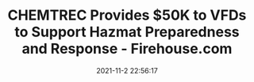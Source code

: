 ---
"title": "CHEMTREC Provides $50K to VFDs to Support Hazmat Preparedness and Response - Firehouse.com"
"date": "2021-11-2 22:56:17"
"feed_name": "GOOGLENEWSINDUSTRIAL"
"feed_website": "https://news.google.com/search?q=industrial%2Bincident&hl=en-US&gl=US&ceid=US:en"
"feed_rss": "https://news.google.com/rss/search?q=industrial%2Bincident&hl=en-US&gl=US&ceid=US:en"
"link": "https://www.firehouse.com/rescue/hazardous-materials/press-release/21245013/nvfc-national-volunteer-fire-council-chemtrec-provides-50k-to-vfds-to-support-hazmat-preparedness-and-response"
"source": "{'href': 'https://www.firehouse.com', 'title': 'Firehouse.com'}"
"file": "_posts/2021-1-1-6d4ab3423d4fb504d3f1c27d8134b67531d231a4.md"
"accident": "0"
"drilling": "0"
"dead": "0"
"injured": "0"
"arrested": "0"
"place": "unknown place"
"where": "unknown site"
"causes": "unknown"
"place_uri": "unknown place"
---